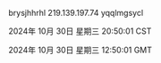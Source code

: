brysjhhrhl 219.139.197.74 yqqlmgsycl

2024年 10月 30日 星期三 20:50:01 CST

2024年 10月 30日 星期三 12:50:01 GMT
